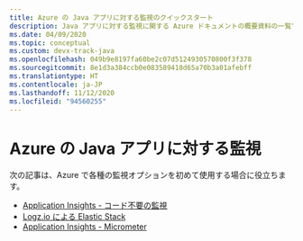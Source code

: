 ```yaml
---
title: Azure の Java アプリに対する監視のクイックスタート
description: Java アプリに対する監視に関する Azure ドキュメントの概要資料の一覧です。
ms.date: 04/09/2020
ms.topic: conceptual
ms.custom: devx-track-java
ms.openlocfilehash: 049b9e8197fa60be2c07d5124930570800f3f378
ms.sourcegitcommit: 8e1d3a384ccb0e083589418d65a70b3a01afebff
ms.translationtype: HT
ms.contentlocale: ja-JP
ms.lasthandoff: 11/12/2020
ms.locfileid: "94560255"
---
```

# <a name="monitoring-for-java-apps-on-azure"></a>Azure の Java アプリに対する監視

次の記事は、Azure で各種の監視オプションを初めて使用する場合に役立ちます。

- [Application Insights - コード不要の監視](/azure/azure-monitor/app/java-in-process-agent)
- [Logz.io による Elastic Stack](../fundamentals/java-get-started-with-logzio.md)
- [Application Insights - Micrometer](/azure/azure-monitor/app/micrometer-java)